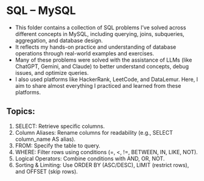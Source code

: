 #  SQL – MySQL

- This folder contains a collection of SQL problems I’ve solved across different concepts in MySQL, including querying, joins, subqueries, aggregation, and database design.
- It reflects my hands-on practice and understanding of database operations through real-world examples and exercises.
- Many of these problems were solved with the assistance of LLMs (like ChatGPT, Gemini, and Claude) to better understand concepts, debug issues, and optimize queries.
- I also used platforms like HackerRank, LeetCode, and DataLemur. Here, I aim to share almost everything I practiced and learned from these platforms.

## **Topics:**
1. SELECT: Retrieve specific columns.
2. Column Aliases: Rename columns for readability (e.g., SELECT column_name AS alias).
3. FROM: Specify the table to query.
4. WHERE: Filter rows using conditions (=, <, !=, BETWEEN, IN, LIKE, NOT).
5. Logical Operators: Combine conditions with AND, OR, NOT.
6. Sorting & Limiting: Use ORDER BY (ASC/DESC), LIMIT (restrict rows), and OFFSET (skip rows).

